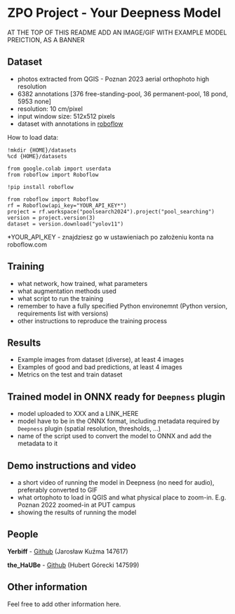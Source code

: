 # ZPO Project - Your Deepness Model
AT THE TOP OF THIS README ADD AN IMAGE/GIF WITH EXAMPLE MODEL PREICTION, AS A BANNER


## Dataset
- photos extracted from QGIS - Poznan 2023 aerial orthophoto high resolution
- 6382 annotations [376 free-standing-pool, 36 permanent-pool, 18 pond, 5953 none]
- resolution: 10 cm/pixel
- input window size: 512x512 pixels
- dataset with annotations in [roboflow](https://app.roboflow.com/poolsearch2024/pool_searching/browse?queryText=&pageSize=50&startingIndex=0&browseQuery=true)

How to load data:
```
!mkdir {HOME}/datasets
%cd {HOME}/datasets

from google.colab import userdata
from roboflow import Roboflow

!pip install roboflow

from roboflow import Roboflow
rf = Roboflow(api_key="YOUR_API_KEY*")
project = rf.workspace("poolsearch2024").project("pool_searching")
version = project.version(3)
dataset = version.download("yolov11")
```
*YOUR_API_KEY - znajdziesz go w ustawieniach po założeniu konta na roboflow.com 

## Training
- what network, how trained, what parameters
- what augmentation methods used
- what script to run the training
- remember to have a fully specified Python environemnt (Python version, requirements list with versions)
- other instructions to reproduce the training process

## Results
- Example images from dataset (diverse), at least 4 images
- Examples of good and bad predictions, at least 4 images
- Metrics on the test and train dataset

## Trained model in ONNX ready for `Deepness` plugin
- model uploaded to XXX and a LINK_HERE
- model have to be in the ONNX format, including metadata required by `Deepness` plugin (spatial resolution, thresholds, ...)
- name of the script used to convert the model to ONNX and add the metadata to it

## Demo instructions and video
- a short video of running the model in Deepness (no need for audio), preferably converted to GIF
- what ortophoto to load in QGIS and what physical place to zoom-in. E.g. Poznan 2022 zoomed-in at PUT campus
- showing the results of running the model

## People
__Yerbiff__ - [Github](https://github.com/Yerbiff) (Jarosław Kuźma 147617)

__the_HaUBe__ - [Github](https://github.com/theHaUBe) (Hubert Górecki 147599)

## Other information
Feel free to add other information here.
